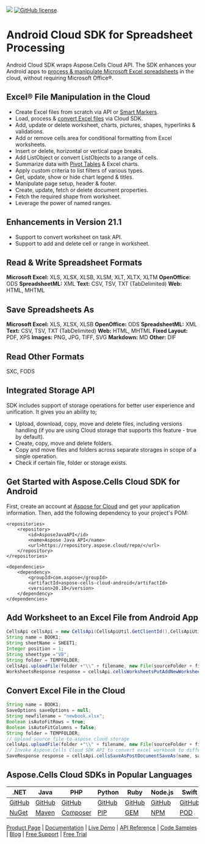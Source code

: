 ![](https://img.shields.io/badge/REST%20API-v3.0-lightgrey) [![GitHub license](https://img.shields.io/github/license/aspose-cells-cloud/aspose-cells-cloud-android)](https://github.com/aspose-cells-cloud/aspose-cells-cloud-android/blob/master/LICENSE)

# Android Cloud SDK for Spreadsheet Processing

Android Cloud SDK wraps Aspose.Cells Cloud API. The SDK enhances your Android apps to [process & manipulate Microsoft Excel spreadsheets](https://products.aspose.cloud/cells/android) in the cloud, without requiring Microsoft Office®.

## Excel® File Manipulation in the Cloud

- Create Excel files from scratch via API or [Smart Markers](https://docs.aspose.cloud/cells/create-excel-workbook-from-a-smartmarker-template/).
- Load, process & [convert Excel files](https://docs.aspose.cloud/cells/convert-excel-workbook-to-different-file-formats/) via Cloud SDK.
- Add, update or delete worksheet, charts, pictures, shapes, hyperlinks & validations.
- Add or remove cells area for conditional formatting from Excel worksheets.
- Insert or delete, horizontal or vertical page breaks.
- Add ListObject or convert ListObjects to a range of cells.
- Summarize data with [Pivot Tables](https://docs.aspose.cloud/cells/working-with-pivot-tables/) & Excel charts.
- Apply custom criteria to list filters of various types.
- Get, update, show or hide chart legend & titles.
- Manipulate page setup, header & footer.
- Create, update, fetch or delete document properties.
- Fetch the required shape from worksheet.
- Leverage the power of named ranges.

## Enhancements in Version 21.1

- Support to convert worksheet on task API.
- Support to add and delete cell or range in worksheet.

## Read & Write Spreadsheet Formats

**Microsoft Excel:** XLS, XLSX, XLSB, XLSM, XLT, XLTX, XLTM
**OpenOffice:** ODS
**SpreadsheetML:** XML
**Text:** CSV, TSV, TXT (TabDelimited)
**Web:** HTML, MHTML

## Save Spreadsheets As

**Microsoft Excel:** XLS, XLSX, XLSB
**OpenOffice:** ODS
**SpreadsheetML:** XML
**Text:** CSV, TSV, TXT (TabDelimited)
**Web:** HTML, MHTML
**Fixed Layout:** PDF, XPS
**Images:** PNG, JPG, TIFF, SVG
**Markdown:** MD
**Other:** DIF

## Read Other Formats

SXC, FODS

## Integrated Storage API

SDK includes support of storage operations for better user experience and unification. It gives you an ability to;

- Upload, download, copy, move and delete files, including versions handling (if you are using Cloud storage that supports this feature - true by default).
- Create, copy, move and delete folders.
- Copy and move files and folders across separate storages in scope of a single operation.
- Check if certain file, folder or storage exists.

## Get Started with Aspose.Cells Cloud SDK for Android

First, create an account at [Aspose for Cloud](https://dashboard.aspose.cloud/#/apps) and get your application information. Then, add the following dependency to your project's POM:
```
<repositories>
    <repository>
        <id>AsposeJavaAPI</id>
        <name>Aspose Java API</name>
        <url>https://repository.aspose.cloud/repo/</url>
    </repository>
</repositories>
```
```
<dependencies>
    <dependency>
        <groupId>com.aspose</groupId>
        <artifactId>aspose-cells-cloud-android</artifactId>
        <version>20.10</version>
    </dependency>
</dependencies>
```

## Add Worksheet to an Excel File from Android App

```Java
CellsApi cellsApi = new CellsApi(CellsApiUtil.GetClientId(),CellsApiUtil.GetClientSecret())
String name = BOOK1;
String sheetName = SHEET1;
Integer position = 1;
String sheettype ="VB";
String folder = TEMPFOLDER;
cellsApi.uploadFile(folder +"\\" + filename, new File(sourceFolder + filename), null);
WorksheetsResponse response = cellsApi.cellsWorksheetsPutAddNewWorksheet(name, sheetName, position, sheettype, folder,null);
```

## Convert Excel File in the Cloud

```Java
String name = BOOK1;
SaveOptions saveOptions = null;
String newfilename = "newbook.xlsx";
Boolean isAutoFitRows = true;
Boolean isAutoFitColumns = false;
String folder = TEMPFOLDER;
// Upload source file to aspose cloud storage
cellsApi.uploadFile(folder +"\\" + filename, new File(sourceFolder + filename), null);
// Invoke Aspose.Cells Cloud SDK API to convert excel workbook to different format
SaveResponse response = cellsApi.cellsSaveAsPostDocumentSaveAs(name, saveOptions, newfilename, isAutoFitRows, isAutoFitColumns, folder,null);
```

## Aspose.Cells Cloud SDKs in Popular Languages

| .NET | Java | PHP | Python | Ruby | Node.js | Swift | Perl | GO |
|---|---|---|---|---|---|---|---|---|
| [GitHub](https://github.com/aspose-cells-cloud/aspose-cells-cloud-dotnet) | [GitHub](https://github.com/aspose-cells-cloud/aspose-cells-cloud-java) | [GitHub](https://github.com/aspose-cells-cloud/aspose-cells-cloud-php) | [GitHub](https://github.com/aspose-cells-cloud/aspose-cells-cloud-python)  | [GitHub](https://github.com/aspose-cells-cloud/aspose-cells-cloud-ruby) | [GitHub](https://github.com/aspose-cells-cloud/aspose-cells-cloud-node)  | [GitHub](https://github.com/aspose-cells-cloud/aspose-cells-cloud-swift) | [GitHub](https://github.com/aspose-cells-cloud/aspose-cells-cloud-perl) | [GitHub](https://github.com/aspose-cells-cloud/aspose-cells-cloud-go) |
| [NuGet](https://www.nuget.org/packages/Aspose.Cells-Cloud/) | [Maven](https://repository.aspose.cloud/webapp/#/artifacts/browse/tree/General/repo/com/aspose/aspose-cells-cloud) | [Composer](https://packagist.org/packages/aspose/cells-sdk-php) | [PIP](https://pypi.org/project/asposecellscloud/)  | [GEM](https://rubygems.org/gems/aspose_cells_cloud) | [NPM](https://www.npmjs.com/package/asposecellscloud) | [POD](https://cocoapods.org/pods/AsposeCellsCloud) |  [CPAN](https://metacpan.org/release/AsposeCellsCloud-CellsApi) | [GO](https://pkg.go.dev/github.com/aspose-cells-cloud/aspose-cells-cloud-go/v20?tab=overview) |

[Product Page](https://products.aspose.cloud/cells/android) | [Documentation](https://docs.aspose.cloud/cells/) | [Live Demo](https://products.aspose.app/cells/family) | [API Reference](https://apireference.aspose.cloud/cells/) | [Code Samples](https://github.com/aspose-cells-cloud/aspose-cells-cloud-android) | [Blog](https://blog.aspose.cloud/category/cells/) | [Free Support](https://forum.aspose.cloud/c/cells) | [Free Trial](https://dashboard.aspose.cloud/#/apps)

